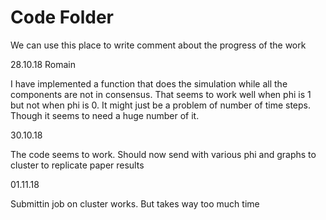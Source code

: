 # Code Folder 

We can use this place to write comment about the progress of the work 

28.10.18 Romain 

I have implemented a function that does the simulation while all the components are not in consensus.
That seems to work well when phi is 1 but not when phi is 0. It might just be a problem of number of time steps. Though it seems to need a huge number of it.

30.10.18

The code seems to work. Should now send with various phi and graphs to cluster to replicate paper results

01.11.18

Submittin job on cluster works. But takes way too much time
